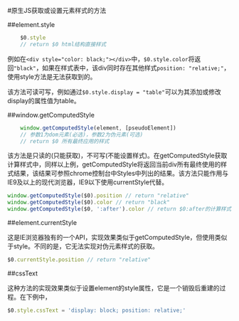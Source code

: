 #原生JS获取或设置元素样式的方法

##element.style

```javascript
    $0.style
    // return $0 html结构直接样式
```

例如在`<div style="color: black;"></div>`中，`$0.style.color`将返回`"black"`，如果在样式表中，该div同时存在其他样式`position: "relative;"`，使用style方法是无法获取到的。

该方法可读可写，例如通过`$0.style.display = "table"`可以为其添加或修改display的属性值为table。

##window.getComputedStyle

```javascript
    window.getComputedStyle(element, [pseudoElement])
    // 参数1为dom元素(必选)，参数2为伪元素(可选)
    // return $0 所有最终应用的样式
```

该方法是只读的(只能获取)，不可写(不能设置样式)。在getComputedStyle获取计算样式中，同样以上例，getComputedStyle将返回当前div所有最终使用的样式结果，该结果可参照chrome控制台中Styles中列出的结果。该方法只能作用与IE9及以上的现代浏览器，IE9以下使用currentStyle代替。

```javascript
window.getComputedStyle($0).position // return "relative"
window.getComputedStyle($0).color // return "black"
window.getComputedStyle($0, ':after').color // return $0:after的计算样式
```

##element.currentStyle

这是IE浏览器独有的一个API，实现效果类似于getComputedStyle，但使用类似于style。不同的是，它无法实现对伪元素样式的获取。

```javascript
$0.currentStyle.position // return "relative"
```

##cssText

这种方法的实现效果类似于设置element的style属性，它是一个销毁后重建的过程。在下例中，

```javascript
$0.style.cssText = 'display: block; position: relative;'
```


